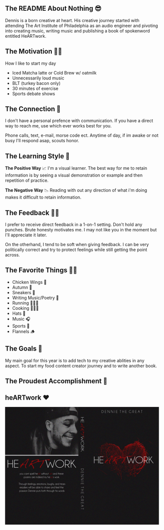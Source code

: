 
## The README About Nothing 😎

Dennis is a born creative at heart. His creative journey started with attending The Art Institute of Philadelphia as an audio engineer and pivoting into creating music, writing music and publishing a book of spokenword entitled HeARTwork.

## The Motivation 🙏🏽

How I like to start my day

* Iced Matcha latte or Cold Brew w/ oatmilk
* Unnecessarily loud music 
* BLT (turkey bacon only)
* 30 minutes of exercise
* Sports debate shows

 ## The Connection 🔗

I don't have a personal prefence with communication. If you have a direct way to reach me, use which ever works best for you. 

Phone calls, text, e-mail, morse code ect. Anytime of day, if im awake or not busy I'll respond asap, scouts honor.

## The Learning Style 👀 

**The Positive Way** 📈 I'm a visual learner. The best way for me to retain information is by seeing a visual demonstration or example and then repetition of practice. 

**The Negative Way** 📉 Reading with out any direction of what i'm doing makes it difficult to retain information. 


## The Feedback 🫵🏽

I prefer to receive direct feedback in a 1-on-1 setting. Don't hold any punches. Brute honesty motivates me. I may not like you in the moment but I'll appreciate it later.

On the otherhand, I tend to be soft when giving feedback. I can be very politically correct and try to protect feelings while still getting the point across. 

## The Favorite Things 🤌🏽
* Chicken Wings 🍗
* Autumn 🍁
* Sneakers 👟
* Writing Music/Poetry 🎤
* Running 🏃🏽‍♂️
* Cooking 👨🏽‍🍳
* Hats 🧢
* Music 🎧
* Sports 🏀
* Flannels 🪵

## The Goals 🥅

My main goal for this year is to add tech to my creative ablities in any aspect. To start my food content creator journey and to write another book.

## The Proudest Accomplishment 🥳

## heARTwork ❤️

<img src="images/heartwork.jpg" size=400>